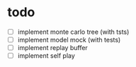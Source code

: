 # todo
- [ ] implement monte carlo tree (with tsts)
- [ ] implement model mock (with tests)
- [ ] implement replay buffer
- [ ] implement self play